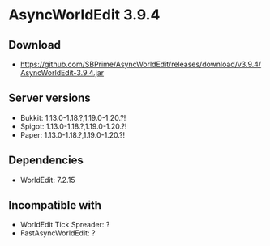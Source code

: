 # AsyncWorldEdit 3.9.4

## Download
- https://github.com/SBPrime/AsyncWorldEdit/releases/download/v3.9.4/AsyncWorldEdit-3.9.4.jar

## Server versions
- Bukkit: 1.13.0-1.18.?,1.19.0-1.20.?!
- Spigot: 1.13.0-1.18.?,1.19.0-1.20.?!
- Paper: 1.13.0-1.18.?,1.19.0-1.20.?!

## Dependencies
- WorldEdit: 7.2.15
## Incompatible with
- WorldEdit Tick Spreader: ?
- FastAsyncWorldEdit: ?